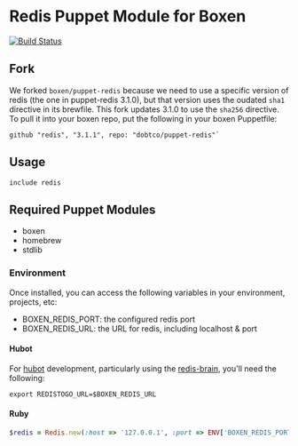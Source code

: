 # Redis Puppet Module for Boxen

[![Build Status](https://travis-ci.org/boxen/puppet-redis.png?branch=master)](https://travis-ci.org/boxen/puppet-redis)

## Fork
We forked `boxen/puppet-redis` because we need to use a specific version of redis (the one in puppet-redis 3.1.0), but that version uses the oudated `sha1` directive in its brewfile.
This fork updates 3.1.0 to use the `sha256` directive. To pull it into your boxen repo, put the following in your boxen Puppetfile:
```
github "redis", "3.1.1", repo: "dobtco/puppet-redis"`
```

## Usage

```puppet
include redis
```

## Required Puppet Modules

* boxen
* homebrew
* stdlib

### Environment

Once installed, you can access the following variables in your environment, projects, etc:

* BOXEN_REDIS_PORT: the configured redis port
* BOXEN_REDIS_URL: the URL for redis, including localhost & port

#### Hubot

For [hubot](https://github.com/github/hubot) development, particularly using the [redis-brain](https://github.com/github/hubot-scripts/blob/master/src/scripts/redis-brain.coffee), you'll need the following:

```shell
export REDISTOGO_URL=$BOXEN_REDIS_URL
```

#### Ruby

```ruby
$redis = Redis.new(:host => '127.0.0.1', :port => ENV['BOXEN_REDIS_PORT'] || '6379'
```

